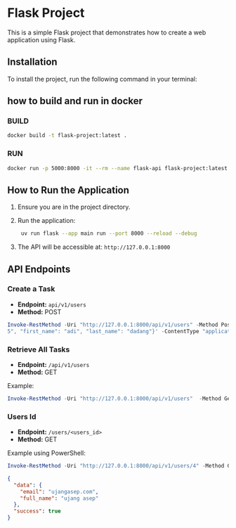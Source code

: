 # Flask Project

This is a simple Flask project that demonstrates how to create a web application using Flask.

## Installation

To install the project, run the following command in your terminal:

## how to build and run in docker

### BUILD
```bash
docker build -t flask-project:latest .
```

### RUN
```bash
docker run -p 5000:8000 -it --rm --name flask-api flask-project:latest
```

## How to Run the Application

1. Ensure you are in the project directory.
2. Run the application:

   ```bash
    uv run flask --app main run --port 8000 --reload --debug
   ```

3. The API will be accessible at: `http://127.0.0.1:8000`

## API Endpoints

### Create a Task
- **Endpoint:** `api/v1/users`
- **Method:** POST

```powershell
Invoke-RestMethod -Uri "http://127.0.0.1:8000/api/v1/users" -Method Post -Body '{ "email": "adidadang.com", "password": "langitke
5", "first_name": "adi", "last_name": "dadang"}' -ContentType "application/json"
```

### Retrieve All Tasks
- **Endpoint:** `/api/v1/users`
- **Method:** GET

Example:

```powershell
Invoke-RestMethod -Uri "http://127.0.0.1:8000/api/v1/users"  -Method Get
```

### Users Id
- **Endpoint:** `/users/<users_id>`
- **Method:** GET

Example using PowerShell:

```powershell
Invoke-RestMethod -Uri "http://127.0.0.1:8000/api/v1/users/4" -Method Get
```
```JSON
{
  "data": {
    "email": "ujangasep.com",
    "full_name": "ujang asep"
  },
  "success": true
}
```



